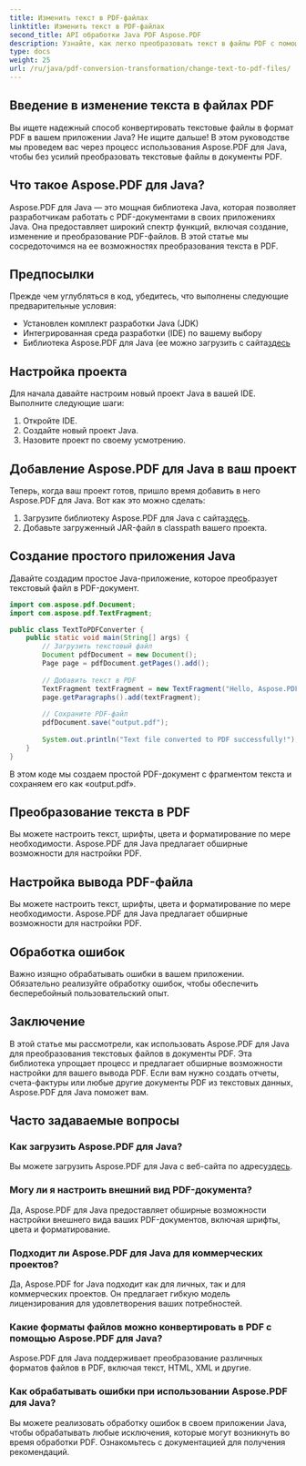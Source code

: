 ```yaml
---
title: Изменить текст в PDF-файлах
linktitle: Изменить текст в PDF-файлах
second_title: API обработки Java PDF Aspose.PDF
description: Узнайте, как легко преобразовать текст в файлы PDF с помощью Aspose.PDF для Java. Пошаговое руководство с исходным кодом.
type: docs
weight: 25
url: /ru/java/pdf-conversion-transformation/change-text-to-pdf-files/
---
```


## Введение в изменение текста в файлах PDF

Вы ищете надежный способ конвертировать текстовые файлы в формат PDF в вашем приложении Java? Не ищите дальше! В этом руководстве мы проведем вас через процесс использования Aspose.PDF для Java, чтобы без усилий преобразовать текстовые файлы в документы PDF.

## Что такое Aspose.PDF для Java?

Aspose.PDF для Java — это мощная библиотека Java, которая позволяет разработчикам работать с PDF-документами в своих приложениях Java. Она предоставляет широкий спектр функций, включая создание, изменение и преобразование PDF-файлов. В этой статье мы сосредоточимся на ее возможностях преобразования текста в PDF.

## Предпосылки

Прежде чем углубляться в код, убедитесь, что выполнены следующие предварительные условия:

- Установлен комплект разработки Java (JDK)
- Интегрированная среда разработки (IDE) по вашему выбору
-  Библиотека Aspose.PDF для Java (ее можно загрузить с сайта[здесь](https://releases.aspose.com/pdf/java/)

## Настройка проекта

Для начала давайте настроим новый проект Java в вашей IDE. Выполните следующие шаги:

1. Откройте IDE.
2. Создайте новый проект Java.
3. Назовите проект по своему усмотрению.

## Добавление Aspose.PDF для Java в ваш проект

Теперь, когда ваш проект готов, пришло время добавить в него Aspose.PDF для Java. Вот как это можно сделать:

1.  Загрузите библиотеку Aspose.PDF для Java с сайта[здесь](https://releases.aspose.com/pdf/java/).
2. Добавьте загруженный JAR-файл в classpath вашего проекта.

## Создание простого приложения Java

Давайте создадим простое Java-приложение, которое преобразует текстовый файл в PDF-документ.

```java
import com.aspose.pdf.Document;
import com.aspose.pdf.TextFragment;

public class TextToPDFConverter {
    public static void main(String[] args) {
        // Загрузить текстовый файл
        Document pdfDocument = new Document();
        Page page = pdfDocument.getPages().add();
        
        // Добавить текст в PDF
        TextFragment textFragment = new TextFragment("Hello, Aspose.PDF for Java!");
        page.getParagraphs().add(textFragment);
        
        // Сохраните PDF-файл
        pdfDocument.save("output.pdf");
        
        System.out.println("Text file converted to PDF successfully!");
    }
}
```

В этом коде мы создаем простой PDF-документ с фрагментом текста и сохраняем его как «output.pdf».

## Преобразование текста в PDF

Вы можете настроить текст, шрифты, цвета и форматирование по мере необходимости. Aspose.PDF для Java предлагает обширные возможности для настройки PDF.

## Настройка вывода PDF-файла

Вы можете настроить текст, шрифты, цвета и форматирование по мере необходимости. Aspose.PDF для Java предлагает обширные возможности для настройки PDF.

## Обработка ошибок

Важно изящно обрабатывать ошибки в вашем приложении. Обязательно реализуйте обработку ошибок, чтобы обеспечить бесперебойный пользовательский опыт.

## Заключение

В этой статье мы рассмотрели, как использовать Aspose.PDF для Java для преобразования текстовых файлов в документы PDF. Эта библиотека упрощает процесс и предлагает обширные возможности настройки для вашего вывода PDF. Если вам нужно создать отчеты, счета-фактуры или любые другие документы PDF из текстовых данных, Aspose.PDF для Java поможет вам.

## Часто задаваемые вопросы

### Как загрузить Aspose.PDF для Java?

 Вы можете загрузить Aspose.PDF для Java с веб-сайта по адресу[здесь](https://releases.aspose.com/pdf/java/).

### Могу ли я настроить внешний вид PDF-документа?

Да, Aspose.PDF для Java предоставляет обширные возможности настройки внешнего вида ваших PDF-документов, включая шрифты, цвета и форматирование.

### Подходит ли Aspose.PDF для Java для коммерческих проектов?

Да, Aspose.PDF for Java подходит как для личных, так и для коммерческих проектов. Он предлагает гибкую модель лицензирования для удовлетворения ваших потребностей.

### Какие форматы файлов можно конвертировать в PDF с помощью Aspose.PDF для Java?

Aspose.PDF для Java поддерживает преобразование различных форматов файлов в PDF, включая текст, HTML, XML и другие.

### Как обрабатывать ошибки при использовании Aspose.PDF для Java?

Вы можете реализовать обработку ошибок в своем приложении Java, чтобы обрабатывать любые исключения, которые могут возникнуть во время обработки PDF. Ознакомьтесь с документацией для получения рекомендаций.